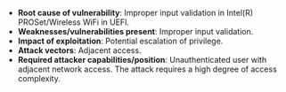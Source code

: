 - **Root cause of vulnerability**: Improper input validation in Intel(R) PROSet/Wireless WiFi in UEFI.
- **Weaknesses/vulnerabilities present**: Improper input validation.
- **Impact of exploitation**: Potential escalation of privilege.
- **Attack vectors**: Adjacent access.
- **Required attacker capabilities/position**: Unauthenticated user with adjacent network access.  The attack requires a high degree of access complexity.